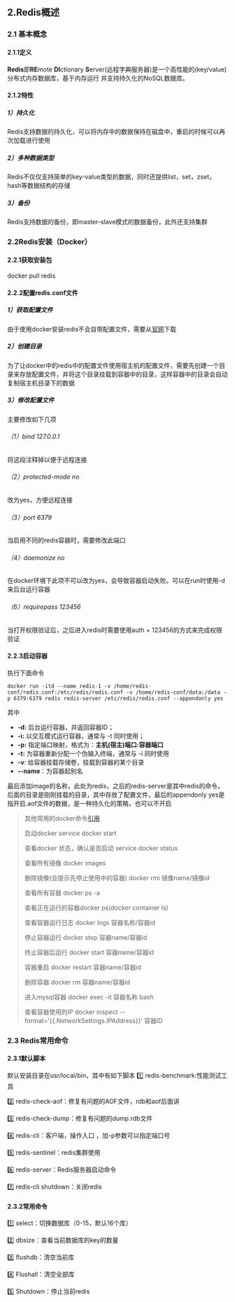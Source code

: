 ## 2.Redis概述

### 2.1 基本概念

#### 2.1.1定义

**Redis**即**RE**mote **DI**ctionary **S**erver(远程字典服务器)是一个高性能的(key/value)分布式内存数据库，基于内存运行
并支持持久化的NoSQL数据库。

#### 2.1.2特性

##### 1）持久化 

Redis支持数据的持久化，可以将内存中的数据保持在磁盘中，重启的时候可以再次加载进行使用

##### 2）多种数据类型

Redis不仅仅支持简单的key-value类型的数据，同时还提供list，set，zset，hash等数据结构的存储

##### 3）备份

Redis支持数据的备份，即master-slave模式的数据备份，此外还支持集群

### 2.2Redis安装（Docker）

#### 2.2.1获取安装包

docker pull redis

#### 2.2.2配置redis.conf文件

##### 1）获取配置文件

由于使用docker安装redis不会自带配置文件，需要从[官网](http://download.redis.io/redis-stable/redis.conf)下载

##### 2）创建目录

为了让docker中的redis中的配置文件使用宿主机的配置文件，需要先创建一个目录来存放配置文件，并将这个目录挂载到容器中的目录，这样容器中的目录会自动复制宿主机目录下的数据

##### 3）修改配置文件

主要修改如下几项

###### （1）bind 127.0.0.1

将这段注释掉以便于远程连接

###### （2）protected-mode no

改为yes，方便远程连接

###### （3）port 6379

当启用不同的redis容器时，需要修改此端口

###### （4）daemonize no

在docker环境下此项不可以改为yes，会导致容器启动失败。可以在run时使用-d来后台运行容器

###### （6）requirepass 123456

当打开权限验证后，之后进入redis时需要使用auth + 123456的方式来完成权限验证

#### 2.2.3启动容器

执行下面命令

```shell
docker run -itd --name redis-1 -v /home/redis-conf/redis.conf:/etc/redis/redis.conf -v /home/redis-conf/data:/data -p 6379:6379 redis redis-server /etc/redis/redis.conf --appendonly yes
```

其中

- **-d:** 后台运行容器，并返回容器ID；
- **-i:** 以交互模式运行容器，通常与 -t 同时使用；
- **-p:** 指定端口映射，格式为：**主机(宿主)端口:容器端口**
- **-t:** 为容器重新分配一个伪输入终端，通常与 -i 同时使用
- **-v**: 给容器挂载存储卷，挂载到容器的某个目录 
- **--name**：为容器起别名

最后添加image的名称，此处为redis，之后的redis-server是其中redis的命令，后面的目录是刚刚挂载的目录，其中存放了配置文件，最后的appendonly yes是指开启.aof文件的数据，是一种持久化的策略，也可以不开启

> 其他常用的docker命令[引用](https://www.jianshu.com/p/67fc4b1cbe1b)
>
> 启动docker   service docker start
>
> 查看docker 状态，确认是否启动   service docker status
>
> 查看所有镜像 docker images
>
> 删除镜像(会提示先停止使用中的容器) docker rmi  镜像name/镜像id
>
> 查看所有容器 docker ps -a
>
> 查看正在运行的容器docker ps(docker container ls)
>
> 查看容器运行日志 docker logs 容器名称/容器id
>
> 停止容器运行 docker stop 容器name/容器id
>
> 终止容器后运行 docker start 容器name/容器id
>
> 容器重启 docker restart 容器name/容器id
>
> 删除容器 docker rm 容器name/容器id
>
> 进入mysql容器 docker exec -it 容器名称 bash
>
> 查看容器使用的IP  docker inspect --format='{{.NetworkSettings.IPAddress}}'  容器ID

### 2.3 Redis常用命令

#### 2.3.1默认脚本

默认安装目录在usr/local/bin，其中有如下脚本
:one:	redis-benchmark:性能测试工具

:two:	redis-check-aof：修复有问题的AOF文件，rdb和aof后面讲

:three:	redis-check-dump：修复有问题的dump.rdb文件

:four:	redis-cli：客户端，操作入口 ，加-p参数可以指定端口号

:five:	redis-sentinel：redis集群使用

:six:	redis-server：Redis服务器启动命令

:seven:	redis-cli shutdown：关闭redis

#### 2.3.2常用命令

:one:	select：切换数据库（0-15，默认16个库）

:two:	dbsize：查看当前数据库的key的数量

:three:	flushdb：清空当前库

:four:	Flushall：清空全部库

:five:	Shutdown：停止当前redis